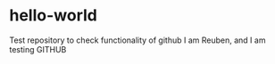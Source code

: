 # hello-world
Test repository to check functionality of github
I am Reuben, and I am testing GITHUB
